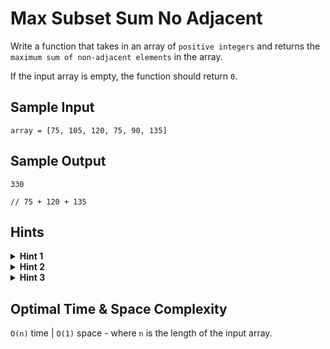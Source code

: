 # Max Subset Sum No Adjacent

Write a function that takes in an array of `positive integers` and returns the `maximum sum of non-adjacent elements` in the array.

If the input array is empty, the function should return `0`.

## Sample Input

```plaintext
array = [75, 105, 120, 75, 90, 135]   
```

## Sample Output

```plaintext
330 

// 75 + 120 + 135
```

## Hints

<details>
<summary><b>Hint 1</b></summary>

Try building an array of the same length as the input array. At each index in this new array, store the maximum sum that can be generated using no adjacent numbers located between index `0` and the current index.

</details>

<details>
<summary><b>Hint 2</b></summary>

Can you come up with a formula that relates the max sum at index `i` to the max sums at indices `i - 1` and `i - 2`?

</details>

<details>
<summary><b>Hint 3</b></summary>

Do you really need to store the entire array mentioned in `Hint #1`, or can you somehow store just the max sums that you need at any point in time?

</details>

## Optimal Time & Space Complexity

`O(n)` time | `O(1)` space - where `n` is the length of the input array.
